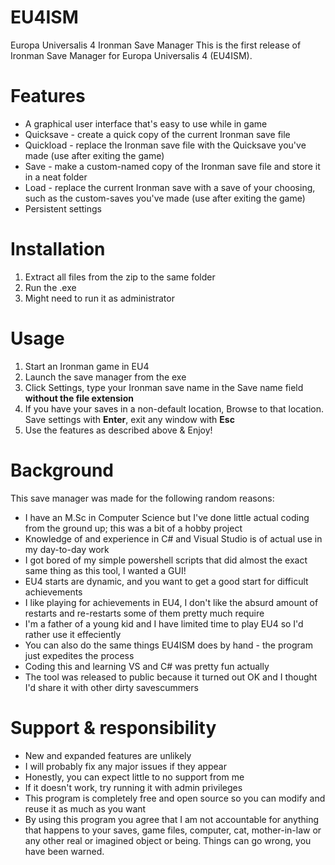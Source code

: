 # EU4ISM
Europa Universalis 4 Ironman Save Manager
This is the first release of Ironman Save Manager for Europa Universalis 4 (EU4ISM).

# Features
* A graphical user interface that's easy to use while in game
* Quicksave - create a quick copy of the current Ironman save file
* Quickload - replace the Ironman save file with the Quicksave you've made (use after exiting the game)
* Save - make a custom-named copy of the Ironman save file and store it in a neat folder
* Load - replace the current Ironman save with a save of your choosing, such as the custom-saves you've made (use after exiting the game)
* Persistent settings

# Installation
1. Extract all files from the zip to the same folder
2. Run the .exe
3. Might need to run it as administrator

# Usage
1. Start an Ironman game in EU4
2. Launch the save manager from the exe
3. Click Settings, type your Ironman save name in the Save name field **without the file extension**
4. If you have your saves in a non-default location, Browse to that location. Save settings with **Enter**, exit any window with **Esc**
5. Use the features as described above & Enjoy!

# Background

This save manager was made for the following random reasons:

* I have an M.Sc in Computer Science but I've done little actual coding from the ground up; this was a bit of a hobby project
* Knowledge of and experience in C# and Visual Studio is of actual use in my day-to-day work
* I got bored of my simple powershell scripts that did almost the exact same thing as this tool, I wanted a GUI!
* EU4 starts are dynamic, and you want to get a good start for difficult achievements
* I like playing for achievements in EU4, I don't like the absurd amount of restarts and re-restarts some of them pretty much require
* I'm a father of a young kid and I have limited time to play EU4 so I'd rather use it effeciently
* You can also do the same things EU4ISM does by hand - the program just expedites the process
* Coding this and learning VS and C# was pretty fun actually
* The tool was released to public because it turned out OK and I thought I'd share it with other dirty savescummers

# Support & responsibility

* New and expanded features are unlikely
* I will probably fix any major issues if they appear
* Honestly, you can expect little to no support from me
* If it doesn't work, try running it with admin privileges
* This program is completely free and open source so you can modify and reuse it as much as you want
* By using this program you agree that I am not accountable for anything that happens to your saves, game files, computer, cat, mother-in-law or any other real or imagined object or being. Things can go wrong, you have been warned.
